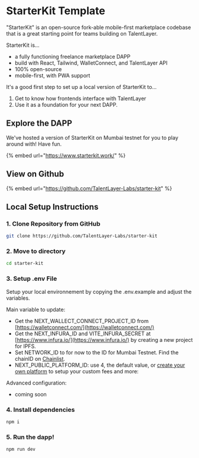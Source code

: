 # StarterKit Template

"StarterKit" is an open-source fork-able mobile-first marketplace codebase that is a great starting point for teams building on TalentLayer.&#x20;

StarterKit is...

* a fully functioning freelance marketplace DAPP
* build with React, Tailwind, WalletConnect, and TalentLayer API
* 100% open-source
* mobile-first, with PWA support

It's a good first step to set up a local version of StarterKit to...

1. Get to know how frontends interface with TalentLayer
2. Use it as a foundation for your next DAPP.

## Explore the DAPP

We've hosted a version of StarterKit on Mumbai testnet for you to play around with! Have fun.

{% embed url="https://www.starterkit.work/" %}

## View on Github&#x20;

{% embed url="https://github.com/TalentLayer-Labs/starter-kit" %}

## Local Setup Instructions

### 1. Clone Repository from GitHub

```bash
git clone https://github.com/TalentLayer-Labs/starter-kit
```

### 2. Move to directory

```bash
cd starter-kit
```

### 3. Setup .env File

Setup your local environnement by copying the .env.example and adjust the variables.

Main variable to update:

* Get the NEXT\_WALLECT\_CONNECT\_PROJECT\_ID from  [https://walletconnect.com/](https://walletconnect.com/)
* Get the NEXT\_INFURA\_ID and VITE\_INFURA\_SECRET at [https://www.infura.io/](https://www.infura.io/) by creating a new project for IPFS.
* Set NETWORK\_ID to for now to the ID for Mumbai Testnet. Find the chainID on [Chainlist](https://chainlist.org/).&#x20;
* NEXT\_PUBLIC\_PLATFORM\_ID: use 4, the default value, or [create your own platform](https://docs.talentlayer.org/get-a-platform-id) to setup your custom fees and more:

Advanced configuration:

* coming soon

### 4. Install dependencies

```bash
npm i
```

### 5. Run the dapp!

```bash
npm run dev
```
